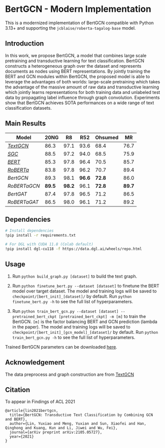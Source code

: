 # BertGCN - Modern Implementation

This is a modernized implementation of BertGCN compatible with Python 3.13+ and supporting the `jcblaise/roberta-tagalog-base` model.

## Introduction

In this work, we propose BertGCN, a model that combines large scale pretraining and transductive learning for text classification. BertGCN constructs a  heterogeneous graph over the dataset and represents documents as nodes using BERT representations. By jointly training the BERT and GCN modules within BertGCN, the proposed model is able to leverage the advantages of both worlds: large-scale pretraining which takes the advantage of the massive amount of raw data and transductive learning which jointly learns representations for both training data and unlabeled test data by propagating label influence through graph convolution. Experiments show that BertGCN achieves SOTA performances on a wide range of text classification datasets. 

## Main Results
|**Model** | **20NG** | **R8** | **R52** | **Ohsumed** | **MR** |
| ------------ | ---- | ---- | ---- | ---- | ---- |
| [*TextGCN*](https://arxiv.org/pdf/1809.05679.pdf) | 86.3 | 97.1 | 93.6 | 68.4 | 76.7 |
| [*SGC*](https://arxiv.org/abs/1902.07153) | 88.5 | 97.2 | 94.0 | 68.5 | 75.9 |
| [*BERT*](https://arxiv.org/abs/1810.04805) | 85.3 | 97.8 | 96.4 | 70.5 | 85.7 |
| [*RoBERTa*](https://arxiv.org/abs/1907.11692) | 83.8 | 97.8 | 96.2 | 70.7 | 89.4 |
| *BertGCN* | 89.3 | 98.1 | **96.6** | **72.8** | 86.0 |
| *RoBERTaGCN* | **89.5** | **98.2** | 96.1 | **72.8** | **89.7**|
| *BertGAT* | 87.4 | 97.8 | 96.5 | 71.2 | 86.5 |
| *RoBERTaGAT* | 86.5 | 98.0 | 96.1 |  71.2 | 89.2 |

## Dependencies

```bash
# Install dependencies
!pip install -r requirements.txt

# For DGL with CUDA 11.8 (Colab default)
!pip install dgl-cu118 -f https://data.dgl.ai/wheels/repo.html
```

## Usage

1. Run `python build_graph.py [dataset]` to build the text graph.

2. Run `python finetune_bert.py --dataset [dataset]` 
to finetune the BERT model over target dataset. The model and training logs will be saved to `checkpoint/[bert_init]_[dataset]/` by default. 
Run `python finetune_bert.py -h` to see the full list of hyperparameters.

3. Run `python train_bert_gcn.py --dataset [dataset] --pretrained_bert_ckpt [pretrained_bert_ckpt] -m [m]`
to train the BertGCN. 
`[m]` is the factor balancing BERT and GCN prediction \(lambda in the paper\). 
The model and training logs will be saved to `checkpoint/[bert_init]_[gcn_model]_[dataset]/` by default. 
Run `python train_bert_gcn.py -h` to see the full list of hyperparameters.

Trained BertGCN parameters can be downloaded [here](https://drive.google.com/file/d/1YUl7q34S3pu8KH17yOI68tvcedkrQ39a).

## Acknowledgement

The data preprocess and graph construction are from [TextGCN](https://github.com/yao8839836/text_gcn)

## Citation
To appear in Findings of ACL 2021
```angular2
@article{lin2021bertgcn,
  title={BertGCN: Transductive Text Classification by Combining GCN and BERT},
  author={Lin, Yuxiao and Meng, Yuxian and Sun, Xiaofei and Han, Qinghong and Kuang, Kun and Li, Jiwei and Wu, Fei},
  journal={arXiv preprint arXiv:2105.05727},
  year={2021}
}
```
